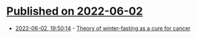 # [Published on 2022-06-02](index.md)

* [2022-06-02, 19:50:14](https://news.ycombinator.com/item?id=31599699) - [Theory of winter-fasting as a cure for cancer](https://github.com/albinsjolin/open-source-cure-for-cancer)
